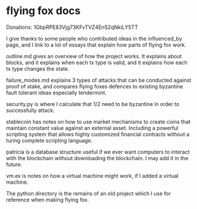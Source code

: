 flying fox docs
=============

Donations: 1GbpRPE83Vjg73KFvTVZ4EnS2qNkiLY5TT

I give thanks to some people who contributed ideas in the influenced_by page, and I link to a lot of essays that explain how parts of flying fox work.

outline.md gives an overview of how the project works. It explains about blocks, and it explains when each tx type is valid, and it explains how each tx type changes the state.

failure_modes.md explains 3 types of attacks that can be conducted against proof of stake, and compares flying foxes defences to existing byzantine fault tolerant ideas especially tendermint.

security.py is where I calculate that 1/2 need to be byzantine in order to successfully attack.

stablecoin has notes on how to use market mechanisms to create coins that maintain constant value against an external asset. Including a powerful scripting system that allows highly customized financial contracts without a turing complete scripting language.

patricia is a database structure useful if we ever want computers to interact with the blockchain without downloading the blockchain. I may add it in the future.

vm.ex is notes on how a virtual machine might work, if I added a virtual machine.

The python directory is the remains of an old project which I use for reference when making flying fox. 
